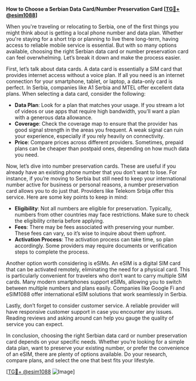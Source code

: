 **How to Choose a Serbian Data Card/Number Preservation Card [[TG💪+ @esim1088](https://t.me/s/esim1088)]**

When you're traveling or relocating to Serbia, one of the first things you might think about is getting a local phone number and data plan. Whether you're staying for a short trip or planning to live there long-term, having access to reliable mobile service is essential. But with so many options available, choosing the right Serbian data card or number preservation card can feel overwhelming. Let’s break it down and make the process easier.

First, let’s talk about data cards. A data card is essentially a SIM card that provides internet access without a voice plan. If all you need is an internet connection for your smartphone, tablet, or laptop, a data-only card is perfect. In Serbia, companies like A1 Serbia and MTEL offer excellent data plans. When selecting a data card, consider the following:

- **Data Plan**: Look for a plan that matches your usage. If you stream a lot of videos or use apps that require high bandwidth, you’ll want a plan with a generous data allowance.
- **Coverage**: Check the coverage map to ensure that the provider has good signal strength in the areas you frequent. A weak signal can ruin your experience, especially if you rely heavily on connectivity.
- **Price**: Compare prices across different providers. Sometimes, prepaid plans can be cheaper than postpaid ones, depending on how much data you need.

Now, let’s dive into number preservation cards. These are useful if you already have an existing phone number that you don’t want to lose. For instance, if you’re moving to Serbia but still need to keep your international number active for business or personal reasons, a number preservation card allows you to do just that. Providers like Telekom Srbija offer this service. Here are some key points to keep in mind:

- **Eligibility**: Not all numbers are eligible for preservation. Typically, numbers from other countries may face restrictions. Make sure to check the eligibility criteria before applying.
- **Fees**: There may be fees associated with preserving your number. These fees can vary, so it’s wise to inquire about them upfront.
- **Activation Process**: The activation process can take time, so plan accordingly. Some providers may require documents or verification steps to complete the process.

Another option worth considering is eSIMs. An eSIM is a digital SIM card that can be activated remotely, eliminating the need for a physical card. This is particularly convenient for travelers who don’t want to carry multiple SIM cards. Many modern smartphones support eSIMs, allowing you to switch between multiple numbers and plans easily. Companies like Google Fi and eSIM1088 offer international eSIM solutions that work seamlessly in Serbia.

Lastly, don’t forget to consider customer service. A reliable provider will have responsive customer support in case you encounter any issues. Reading reviews and asking around can help you gauge the quality of service you can expect.

In conclusion, choosing the right Serbian data card or number preservation card depends on your specific needs. Whether you’re looking for a simple data plan, want to preserve your existing number, or prefer the convenience of an eSIM, there are plenty of options available. Do your research, compare plans, and select the one that best fits your lifestyle.

[[TG💪+ @esim1088](https://t.me/s/esim1088) ![Image](https://i.postimg.cc/Y0z9fWf4/image.png)]